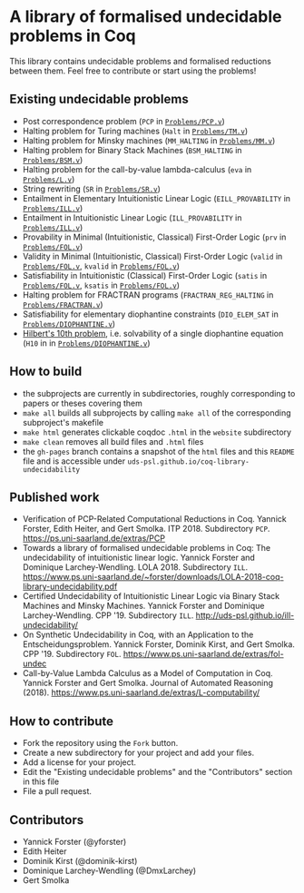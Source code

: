 # A library of formalised undecidable problems in Coq

This library contains undecidable problems and formalised reductions between them.
Feel free to contribute or start using the problems!

## Existing undecidable problems

- Post correspondence problem (`PCP` in [`Problems/PCP.v`](Problems/PCP.v))
- Halting problem for Turing machines (`Halt` in [`Problems/TM.v`](Problems/TM.v))
- Halting problem for Minsky machines (`MM_HALTING` in [`Problems/MM.v`](Problems/MM.v))
- Halting problem for Binary Stack Machines (`BSM_HALTING` in [`Problems/BSM.v`](Problems/BSM.v))
- Halting problem for the call-by-value lambda-calculus (`eva` in [`Problems/L.v`](Problems/L.v))
- String rewriting (`SR` in [`Problems/SR.v`](Problems/SR.v))
- Entailment in Elementary Intuitionistic Linear Logic (`EILL_PROVABILITY` in [`Problems/ILL.v`](Problems/ILL.v))
- Entailment in Intuitionistic Linear Logic (`ILL_PROVABILITY` in [`Problems/ILL.v`](Problems/ILL.v))
- Provability in Minimal (Intuitionistic, Classical) First-Order Logic (`prv` in [`Problems/FOL.v`](Problems/FOL.v))
- Validity in Minimal (Intuitionistic, Classical) First-Order Logic (`valid` in [`Problems/FOL.v`](Problems/FOL.v), `kvalid` in [`Problems/FOL.v`](Problems/FOL.v))
- Satisfiability in Intuitionistic (Classical) First-Order Logic (`satis` in [`Problems/FOL.v`](Problems/FOL.v), `ksatis` in [`Problems/FOL.v`](Problems/FOL.v))
- Halting problem for FRACTRAN programs (`FRACTRAN_REG_HALTING` in [`Problems/FRACTRAN.v`](Problems/FRACTRAN.v))
- Satisfiability for elementary diophantine constraints (`DIO_ELEM_SAT` 
  in [`Problems/DIOPHANTINE.v`](Problems/DIOPHANTINE.v))
- [Hilbert's 10th problem](https://uds-psl.github.io/H10), i.e. solvability of a single diophantine equation (`H10` in 
  in [`Problems/DIOPHANTINE.v`](Problems/DIOPHANTINE.v))

## How to build

- the subprojects are currently in subdirectories, roughly corresponding to papers or theses covering them
- `make all` builds all subprojects by calling `make all` of the corresponding subproject's makefile
- `make html` generates clickable coqdoc `.html` in the `website` subdirectory
- `make clean` removes all build files and `.html` files
- the `gh-pages` branch contains a snapshot of the `html` files and this `README` file and is accessible under `uds-psl.github.io/coq-library-undecidability`

## Published work

- Verification of PCP-Related Computational Reductions in Coq. Yannick Forster, Edith Heiter, and Gert Smolka. ITP 2018. Subdirectory `PCP`. https://ps.uni-saarland.de/extras/PCP 
- Towards a library of formalised undecidable problems in Coq: The undecidability of intuitionistic linear logic. Yannick Forster and Dominique Larchey-Wendling. LOLA 2018. Subdirectory `ILL`. https://www.ps.uni-saarland.de/~forster/downloads/LOLA-2018-coq-library-undecidability.pdf 
-  Certified Undecidability of Intuitionistic Linear Logic via Binary Stack Machines and Minsky Machines. Yannick Forster and Dominique Larchey-Wendling. CPP '19. Subdirectory `ILL`. http://uds-psl.github.io/ill-undecidability/
-  On Synthetic Undecidability in Coq, with an Application to the Entscheidungsproblem. Yannick Forster, Dominik Kirst, and Gert Smolka. CPP '19. Subdirectory `FOL`. https://www.ps.uni-saarland.de/extras/fol-undec
- Call-by-Value Lambda Calculus as a Model of Computation in Coq. Yannick Forster and Gert Smolka. Journal of Automated Reasoning (2018). https://www.ps.uni-saarland.de/extras/L-computability/

## How to contribute

- Fork the repository using the `Fork` button.
- Create a new subdirectory for your project and add your files.
- Add a license for your project.
- Edit the "Existing undecidable problems" and the "Contributors" section in this file
- File a pull request.

## Contributors

- Yannick Forster (@yforster)
- Edith Heiter
- Dominik Kirst (@dominik-kirst)
- Dominique Larchey-Wendling (@DmxLarchey)
- Gert Smolka

